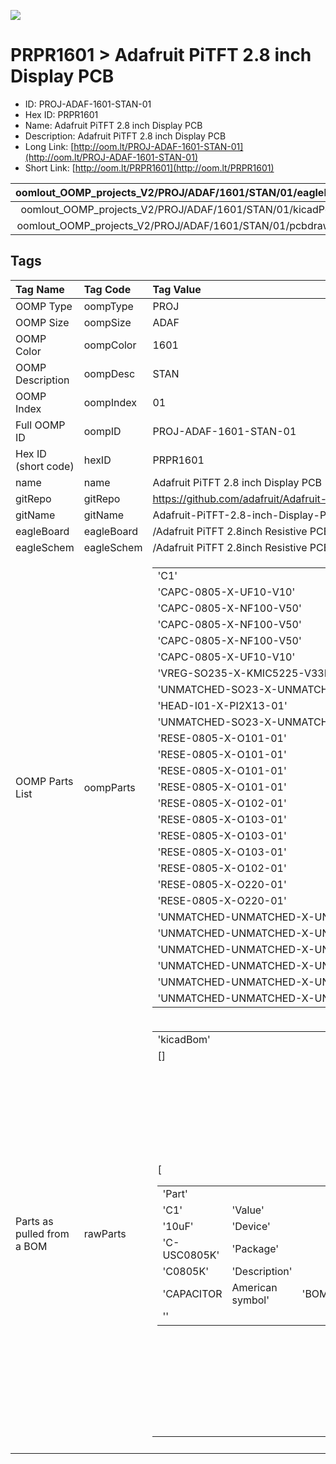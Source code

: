 


  
![][im]
# PRPR1601 > Adafruit PiTFT 2.8 inch Display PCB

- ID: PROJ-ADAF-1601-STAN-01
- Hex ID: PRPR1601
- Name: Adafruit PiTFT 2.8 inch Display PCB
- Description: Adafruit PiTFT 2.8 inch Display PCB
- Long Link: [http://oom.lt/PROJ-ADAF-1601-STAN-01](http://oom.lt/PROJ-ADAF-1601-STAN-01)
- Short Link: [http://oom.lt/PRPR1601](http://oom.lt/PRPR1601)
  

|oomlout_OOMP_projects_V2/PROJ/ADAF/1601/STAN/01/eagleImage.png|oomlout_OOMP_projects_V2/PROJ/ADAF/1601/STAN/01/eagleSchemImage.png|oomlout_OOMP_projects_V2/PROJ/ADAF/1601/STAN/01/kicadPcb3dFront.png|oomlout_OOMP_projects_V2/PROJ/ADAF/1601/STAN/01/kicadPcb3dBack.png|
| :---: | :---: | :---: | :---: |
|oomlout_OOMP_projects_V2/PROJ/ADAF/1601/STAN/01/kicadPcb3d.png|oomlout_OOMP_projects_V2/PROJ/ADAF/1601/STAN/01/bomBack.png|oomlout_OOMP_projects_V2/PROJ/ADAF/1601/STAN/01/bomFront.png|oomlout_OOMP_projects_V2/PROJ/ADAF/1601/STAN/01/pcbdraw.svg|
|oomlout_OOMP_projects_V2/PROJ/ADAF/1601/STAN/01/pcbdrawBack.svg||||

## Tags
  

|Tag Name|Tag Code|Tag Value|
| :--- | :--- | :--- |
|OOMP Type|oompType|PROJ|
|OOMP Size|oompSize|ADAF|
|OOMP Color|oompColor|1601|
|OOMP Description|oompDesc|STAN|
|OOMP Index|oompIndex|01|
|Full OOMP ID|oompID|PROJ-ADAF-1601-STAN-01|
|Hex ID (short code)|hexID|PRPR1601|
|name|name|Adafruit PiTFT 2.8 inch Display PCB|
|gitRepo|gitRepo|https://github.com/adafruit/Adafruit-PiTFT-2.8-inch-Display-PCB|
|gitName|gitName|Adafruit-PiTFT-2.8-inch-Display-PCB|
|eagleBoard|eagleBoard|/Adafruit PiTFT 2.8inch Resistive PCB.brd|
|eagleSchem|eagleSchem|/Adafruit PiTFT 2.8inch Resistive PCB.sch|
|OOMP Parts List|oompParts|<table><tr><td>'C1'</td></tr><tr><td> 'CAPC-0805-X-UF10-V10'</td><td> 'C2'</td></tr><tr><td> 'CAPC-0805-X-NF100-V50'</td><td> 'C3'</td></tr><tr><td> 'CAPC-0805-X-NF100-V50'</td><td> 'C4'</td></tr><tr><td> 'CAPC-0805-X-NF100-V50'</td><td> 'C5'</td></tr><tr><td> 'CAPC-0805-X-UF10-V10'</td><td> 'IC4'</td></tr><tr><td> 'VREG-SO235-X-KMIC5225-V33D'</td><td> 'IC5'</td></tr><tr><td> 'UNMATCHED-SO23-X-UNMATCHED-01'</td><td> 'JP1'</td></tr><tr><td> 'HEAD-I01-X-PI2X13-01'</td><td> 'Q1'</td></tr><tr><td> 'UNMATCHED-SO23-X-UNMATCHED-01'</td><td> 'R1'</td></tr><tr><td> 'RESE-0805-X-O101-01'</td><td> 'R2'</td></tr><tr><td> 'RESE-0805-X-O101-01'</td><td> 'R3'</td></tr><tr><td> 'RESE-0805-X-O101-01'</td><td> 'R4'</td></tr><tr><td> 'RESE-0805-X-O101-01'</td><td> 'R5'</td></tr><tr><td> 'RESE-0805-X-O102-01'</td><td> 'R6'</td></tr><tr><td> 'RESE-0805-X-O103-01'</td><td> 'R7'</td></tr><tr><td> 'RESE-0805-X-O103-01'</td><td> 'R8'</td></tr><tr><td> 'RESE-0805-X-O103-01'</td><td> 'R9'</td></tr><tr><td> 'RESE-0805-X-O102-01'</td><td> 'R10'</td></tr><tr><td> 'RESE-0805-X-O220-01'</td><td> 'R11'</td></tr><tr><td> 'RESE-0805-X-O220-01'</td><td> 'SW1'</td></tr><tr><td> 'UNMATCHED-UNMATCHED-X-UNMATCHED-01'</td><td> 'SW2'</td></tr><tr><td> 'UNMATCHED-UNMATCHED-X-UNMATCHED-01'</td><td> 'SW3'</td></tr><tr><td> 'UNMATCHED-UNMATCHED-X-UNMATCHED-01'</td><td> 'SW4'</td></tr><tr><td> 'UNMATCHED-UNMATCHED-X-UNMATCHED-01'</td><td> 'U$2'</td></tr><tr><td> 'UNMATCHED-UNMATCHED-X-UNMATCHED-01'</td><td> 'U$3'</td></tr><tr><td> 'UNMATCHED-UNMATCHED-X-UNMATCHED-01'</td><td> 'U2'</td></tr><tr><td> 'UNMATCHED-UNMATCHED-X-UNMATCHED-01'</td></tr></table>|
|Parts as pulled from a BOM|rawParts|<table><tr><td>'kicadBom'</td></tr><tr><td> []</td><td> 'eagleBom'</td></tr><tr><td> [<table><tr><td>'Part'</td></tr><tr><td> 'C1'</td><td> 'Value'</td></tr><tr><td> '10uF'</td><td> 'Device'</td></tr><tr><td> 'C-USC0805K'</td><td> 'Package'</td></tr><tr><td> 'C0805K'</td><td> 'Description'</td></tr><tr><td> 'CAPACITOR</td><td> American symbol'</td><td> 'BOM'</td></tr><tr><td> ''</td></tr></table></td><td> <table><tr><td>'Part'</td></tr><tr><td> 'C2'</td><td> 'Value'</td></tr><tr><td> '0.1uF'</td><td> 'Device'</td></tr><tr><td> 'C-USC0805K'</td><td> 'Package'</td></tr><tr><td> 'C0805K'</td><td> 'Description'</td></tr><tr><td> 'CAPACITOR</td><td> American symbol'</td><td> 'BOM'</td></tr><tr><td> ''</td></tr></table></td><td> <table><tr><td>'Part'</td></tr><tr><td> 'C3'</td><td> 'Value'</td></tr><tr><td> '0.1uF'</td><td> 'Device'</td></tr><tr><td> 'C-USC0805K'</td><td> 'Package'</td></tr><tr><td> 'C0805K'</td><td> 'Description'</td></tr><tr><td> 'CAPACITOR</td><td> American symbol'</td><td> 'BOM'</td></tr><tr><td> ''</td></tr></table></td><td> <table><tr><td>'Part'</td></tr><tr><td> 'C4'</td><td> 'Value'</td></tr><tr><td> '0.1uF'</td><td> 'Device'</td></tr><tr><td> 'C-USC0805K'</td><td> 'Package'</td></tr><tr><td> 'C0805K'</td><td> 'Description'</td></tr><tr><td> 'CAPACITOR</td><td> American symbol'</td><td> 'BOM'</td></tr><tr><td> ''</td></tr></table></td><td> <table><tr><td>'Part'</td></tr><tr><td> 'C5'</td><td> 'Value'</td></tr><tr><td> '10uF'</td><td> 'Device'</td></tr><tr><td> 'C-USC0805K'</td><td> 'Package'</td></tr><tr><td> 'C0805K'</td><td> 'Description'</td></tr><tr><td> 'CAPACITOR</td><td> American symbol'</td><td> 'BOM'</td></tr><tr><td> ''</td></tr></table></td><td> <table><tr><td>'Part'</td></tr><tr><td> 'IC4'</td><td> 'Value'</td></tr><tr><td> 'MIC5225-3.3'</td><td> 'Device'</td></tr><tr><td> 'LP298XS'</td><td> 'Package'</td></tr><tr><td> 'SOT23-5L'</td><td> 'Description'</td></tr><tr><td> ''</td><td> 'BOM'</td></tr><tr><td> ''</td></tr></table></td><td> <table><tr><td>'Part'</td></tr><tr><td> 'IC5'</td><td> 'Value'</td></tr><tr><td> 'AXP803'</td><td> 'Device'</td></tr><tr><td> 'AXP083-SAG'</td><td> 'Package'</td></tr><tr><td> 'SOT23'</td><td> 'Description'</td></tr><tr><td> ''</td><td> 'BOM'</td></tr><tr><td> ''</td></tr></table></td><td> <table><tr><td>'Part'</td></tr><tr><td> 'JP1'</td><td> 'Value'</td></tr><tr><td> ''</td><td> 'Device'</td></tr><tr><td> 'HEADER-2X13'</td><td> 'Package'</td></tr><tr><td> '2X13'</td><td> 'Description'</td></tr><tr><td> ''</td><td> 'BOM'</td></tr><tr><td> ''</td></tr></table></td><td> <table><tr><td>'Part'</td></tr><tr><td> 'Q1'</td><td> 'Value'</td></tr><tr><td> 'MMBT2222'</td><td> 'Device'</td></tr><tr><td> 'MMBT2222ALT1-NPN-SOT23-BEC'</td><td> 'Package'</td></tr><tr><td> 'SOT23-BEC'</td><td> 'Description'</td></tr><tr><td> 'NPN Transistror'</td><td> 'BOM'</td></tr><tr><td> ''</td></tr></table></td><td> <table><tr><td>'Part'</td></tr><tr><td> 'R1'</td><td> 'Value'</td></tr><tr><td> '100'</td><td> 'Device'</td></tr><tr><td> 'R-US_R0805'</td><td> 'Package'</td></tr><tr><td> 'R0805'</td><td> 'Description'</td></tr><tr><td> 'RESISTOR</td><td> American symbol'</td><td> 'BOM'</td></tr><tr><td> ''</td></tr></table></td><td> <table><tr><td>'Part'</td></tr><tr><td> 'R2'</td><td> 'Value'</td></tr><tr><td> '100'</td><td> 'Device'</td></tr><tr><td> 'R-US_R0805'</td><td> 'Package'</td></tr><tr><td> 'R0805'</td><td> 'Description'</td></tr><tr><td> 'RESISTOR</td><td> American symbol'</td><td> 'BOM'</td></tr><tr><td> ''</td></tr></table></td><td> <table><tr><td>'Part'</td></tr><tr><td> 'R3'</td><td> 'Value'</td></tr><tr><td> '100'</td><td> 'Device'</td></tr><tr><td> 'R-US_R0805'</td><td> 'Package'</td></tr><tr><td> 'R0805'</td><td> 'Description'</td></tr><tr><td> 'RESISTOR</td><td> American symbol'</td><td> 'BOM'</td></tr><tr><td> ''</td></tr></table></td><td> <table><tr><td>'Part'</td></tr><tr><td> 'R4'</td><td> 'Value'</td></tr><tr><td> '100'</td><td> 'Device'</td></tr><tr><td> 'R-US_R0805'</td><td> 'Package'</td></tr><tr><td> 'R0805'</td><td> 'Description'</td></tr><tr><td> 'RESISTOR</td><td> American symbol'</td><td> 'BOM'</td></tr><tr><td> ''</td></tr></table></td><td> <table><tr><td>'Part'</td></tr><tr><td> 'R5'</td><td> 'Value'</td></tr><tr><td> '1K'</td><td> 'Device'</td></tr><tr><td> 'R-US_R0805'</td><td> 'Package'</td></tr><tr><td> 'R0805'</td><td> 'Description'</td></tr><tr><td> 'RESISTOR</td><td> American symbol'</td><td> 'BOM'</td></tr><tr><td> ''</td></tr></table></td><td> <table><tr><td>'Part'</td></tr><tr><td> 'R6'</td><td> 'Value'</td></tr><tr><td> '10K'</td><td> 'Device'</td></tr><tr><td> 'R-US_R0805'</td><td> 'Package'</td></tr><tr><td> 'R0805'</td><td> 'Description'</td></tr><tr><td> 'RESISTOR</td><td> American symbol'</td><td> 'BOM'</td></tr><tr><td> ''</td></tr></table></td><td> <table><tr><td>'Part'</td></tr><tr><td> 'R7'</td><td> 'Value'</td></tr><tr><td> '10K'</td><td> 'Device'</td></tr><tr><td> 'R-US_R0805'</td><td> 'Package'</td></tr><tr><td> 'R0805'</td><td> 'Description'</td></tr><tr><td> 'RESISTOR</td><td> American symbol'</td><td> 'BOM'</td></tr><tr><td> ''</td></tr></table></td><td> <table><tr><td>'Part'</td></tr><tr><td> 'R8'</td><td> 'Value'</td></tr><tr><td> '10K'</td><td> 'Device'</td></tr><tr><td> 'R-US_R0805'</td><td> 'Package'</td></tr><tr><td> 'R0805'</td><td> 'Description'</td></tr><tr><td> 'RESISTOR</td><td> American symbol'</td><td> 'BOM'</td></tr><tr><td> ''</td></tr></table></td><td> <table><tr><td>'Part'</td></tr><tr><td> 'R9'</td><td> 'Value'</td></tr><tr><td> '1K'</td><td> 'Device'</td></tr><tr><td> 'R-US_R0805'</td><td> 'Package'</td></tr><tr><td> 'R0805'</td><td> 'Description'</td></tr><tr><td> 'RESISTOR</td><td> American symbol'</td><td> 'BOM'</td></tr><tr><td> ''</td></tr></table></td><td> <table><tr><td>'Part'</td></tr><tr><td> 'R10'</td><td> 'Value'</td></tr><tr><td> '22'</td><td> 'Device'</td></tr><tr><td> 'R-US_R0805'</td><td> 'Package'</td></tr><tr><td> 'R0805'</td><td> 'Description'</td></tr><tr><td> 'RESISTOR</td><td> American symbol'</td><td> 'BOM'</td></tr><tr><td> ''</td></tr></table></td><td> <table><tr><td>'Part'</td></tr><tr><td> 'R11'</td><td> 'Value'</td></tr><tr><td> '22'</td><td> 'Device'</td></tr><tr><td> 'R-US_R0805'</td><td> 'Package'</td></tr><tr><td> 'R0805'</td><td> 'Description'</td></tr><tr><td> 'RESISTOR</td><td> American symbol'</td><td> 'BOM'</td></tr><tr><td> ''</td></tr></table></td><td> <table><tr><td>'Part'</td></tr><tr><td> 'SW1'</td><td> 'Value'</td></tr><tr><td> ''</td><td> 'Device'</td></tr><tr><td> 'SWITCH_PUSHBUTTONEVQ-PE'</td><td> 'Package'</td></tr><tr><td> 'TACT_PANA-EVQ'</td><td> 'Description'</td></tr><tr><td> 'Buttons'</td><td> 'BOM'</td></tr><tr><td> ''</td></tr></table></td><td> <table><tr><td>'Part'</td></tr><tr><td> 'SW2'</td><td> 'Value'</td></tr><tr><td> ''</td><td> 'Device'</td></tr><tr><td> 'SWITCH_PUSHBUTTONEVQ-PE'</td><td> 'Package'</td></tr><tr><td> 'TACT_PANA-EVQ'</td><td> 'Description'</td></tr><tr><td> 'Buttons'</td><td> 'BOM'</td></tr><tr><td> ''</td></tr></table></td><td> <table><tr><td>'Part'</td></tr><tr><td> 'SW3'</td><td> 'Value'</td></tr><tr><td> ''</td><td> 'Device'</td></tr><tr><td> 'SWITCH_PUSHBUTTONEVQ-PE'</td><td> 'Package'</td></tr><tr><td> 'TACT_PANA-EVQ'</td><td> 'Description'</td></tr><tr><td> 'Buttons'</td><td> 'BOM'</td></tr><tr><td> ''</td></tr></table></td><td> <table><tr><td>'Part'</td></tr><tr><td> 'SW4'</td><td> 'Value'</td></tr><tr><td> ''</td><td> 'Device'</td></tr><tr><td> 'SWITCH_PUSHBUTTONEVQ-PE'</td><td> 'Package'</td></tr><tr><td> 'TACT_PANA-EVQ'</td><td> 'Description'</td></tr><tr><td> 'Buttons'</td><td> 'BOM'</td></tr><tr><td> ''</td></tr></table></td><td> <table><tr><td>'Part'</td></tr><tr><td> 'U$2'</td><td> 'Value'</td></tr><tr><td> 'DISP_LCD_1.28IN_240X320_50PIN'</td><td> 'Device'</td></tr><tr><td> 'DISP_LCD_1.28IN_240X320_50PIN'</td><td> 'Package'</td></tr><tr><td> 'TFT_2.83IN_240X320_50PIN'</td><td> 'Description'</td></tr><tr><td> ''</td><td> 'BOM'</td></tr><tr><td> ''</td></tr></table></td><td> <table><tr><td>'Part'</td></tr><tr><td> 'U$3'</td><td> 'Value'</td></tr><tr><td> 'RASPBERRYPI_B_MODELB_V2'</td><td> 'Device'</td></tr><tr><td> 'RASPBERRYPI_B_MODELB_V2'</td><td> 'Package'</td></tr><tr><td> 'RASPBERRYPIV2_SHIELD'</td><td> 'Description'</td></tr><tr><td> ''</td><td> 'BOM'</td></tr><tr><td> ''</td></tr></table></td><td> <table><tr><td>'Part'</td></tr><tr><td> 'U$10'</td><td> 'Value'</td></tr><tr><td> 'FIDUCIAL'</td><td> 'Device'</td></tr><tr><td> 'FIDUCIAL'</td><td> 'Package'</td></tr><tr><td> 'FIDUCIAL_1MM'</td><td> 'Description'</td></tr><tr><td> 'For use by pick and place machines to calibrate the vision/machine</td><td> 1mm'</td><td> 'BOM'</td></tr><tr><td> ''</td></tr></table></td><td> <table><tr><td>'Part'</td></tr><tr><td> 'U$11'</td><td> 'Value'</td></tr><tr><td> 'FIDUCIAL'</td><td> 'Device'</td></tr><tr><td> 'FIDUCIAL'</td><td> 'Package'</td></tr><tr><td> 'FIDUCIAL_1MM'</td><td> 'Description'</td></tr><tr><td> 'For use by pick and place machines to calibrate the vision/machine</td><td> 1mm'</td><td> 'BOM'</td></tr><tr><td> ''</td></tr></table></td><td> <table><tr><td>'Part'</td></tr><tr><td> 'U$15'</td><td> 'Value'</td></tr><tr><td> 'MOUNTINGHOLE2.5_THICK'</td><td> 'Device'</td></tr><tr><td> 'MOUNTINGHOLE2.5_THICK'</td><td> 'Package'</td></tr><tr><td> 'MOUNTINGHOLE_2.5_PLATED_THICK'</td><td> 'Description'</td></tr><tr><td> 'Mounting Hole'</td><td> 'BOM'</td></tr><tr><td> 'EXCLUDE'</td></tr></table></td><td> <table><tr><td>'Part'</td></tr><tr><td> 'U$16'</td><td> 'Value'</td></tr><tr><td> 'MOUNTINGHOLE2.5_THICK'</td><td> 'Device'</td></tr><tr><td> 'MOUNTINGHOLE2.5_THICK'</td><td> 'Package'</td></tr><tr><td> 'MOUNTINGHOLE_2.5_PLATED_THICK'</td><td> 'Description'</td></tr><tr><td> 'Mounting Hole'</td><td> 'BOM'</td></tr><tr><td> 'EXCLUDE'</td></tr></table></td><td> <table><tr><td>'Part'</td></tr><tr><td> 'U$17'</td><td> 'Value'</td></tr><tr><td> 'MOUNTINGHOLE2.5_THICK'</td><td> 'Device'</td></tr><tr><td> 'MOUNTINGHOLE2.5_THICK'</td><td> 'Package'</td></tr><tr><td> 'MOUNTINGHOLE_2.5_PLATED_THICK'</td><td> 'Description'</td></tr><tr><td> 'Mounting Hole'</td><td> 'BOM'</td></tr><tr><td> 'EXCLUDE'</td></tr></table></td><td> <table><tr><td>'Part'</td></tr><tr><td> 'U$18'</td><td> 'Value'</td></tr><tr><td> 'FIDUCIAL'</td><td> 'Device'</td></tr><tr><td> 'FIDUCIAL'</td><td> 'Package'</td></tr><tr><td> 'FIDUCIAL_1MM'</td><td> 'Description'</td></tr><tr><td> 'For use by pick and place machines to calibrate the vision/machine</td><td> 1mm'</td><td> 'BOM'</td></tr><tr><td> ''</td></tr></table></td><td> <table><tr><td>'Part'</td></tr><tr><td> 'U2'</td><td> 'Value'</td></tr><tr><td> 'STMPE610'</td><td> 'Device'</td></tr><tr><td> 'STMPE610'</td><td> 'Package'</td></tr><tr><td> 'QFN16_3MM'</td><td> 'Description'</td></tr><tr><td> 'STMPE610 - 12-Bit Touch Screen Controller'</td><td> 'BOM'</td></tr><tr><td> ''</td></tr></table>]</td></tr></table>|
||||



[im]: PROJ/ADAF/1601/STAN/01/kicadPcb3d_450.png
